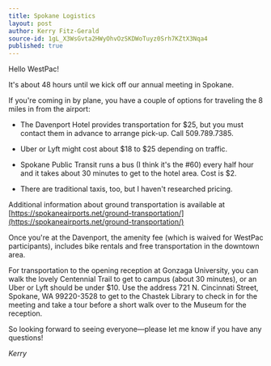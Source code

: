 ```yaml
---
title: Spokane Logistics
layout: post
author: Kerry Fitz-Gerald
source-id: 1gL_X3WsGvta2HWyOhvOzSKDWoTuyz0Srh7KZtX3Nqa4
published: true
---
```

Hello WestPac!

 

It's about 48 hours until we kick off our annual meeting in Spokane. 

 

If you're coming in by plane, you have a couple of options for traveling the 8 miles in from the airport:

 

* The Davenport Hotel provides transportation for $25, but you must contact them in advance to arrange pick-up. Call 509.789.7385.

* Uber or Lyft might cost about $18 to $25 depending on traffic.

* Spokane Public Transit runs a bus (I think it's the #60) every half hour and it takes about 30 minutes to get to the hotel area. Cost is $2.

* There are traditional taxis, too, but I haven't researched pricing.

 

Additional information about ground transportation is available at [https://spokaneairports.net/ground-transportation/](https://spokaneairports.net/ground-transportation/)

 

Once you're at the Davenport, the amenity fee (which is waived for WestPac participants), includes bike rentals and free transportation in the downtown area.

 

For transportation to the opening reception at Gonzaga University, you can walk the lovely Centennial Trail to get to campus (about 30 minutes), or an Uber or Lyft should be under $10. Use the address 721 N. Cincinnati Street, Spokane, WA 99220-3528 to get to the Chastek Library to check in for the meeting and take a tour before a short walk over to the Museum for the reception.  

 

So looking forward to seeing everyone—please let me know if you have any questions!

 

*Kerry*

